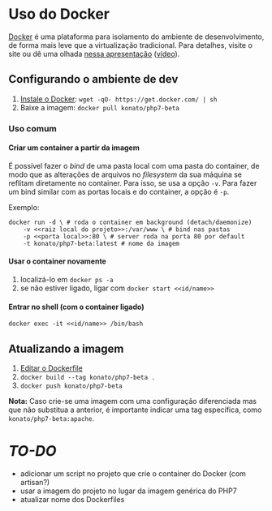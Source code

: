 Uso do Docker
=============

[Docker] é uma plataforma para isolamento do ambiente de desenvolvimento, de forma mais leve que a virtualização tradicional. Para detalhes, visite o site ou dê uma olhada [nessa apresentação][slides] ([vídeo][europython]).

Configurando o ambiente de dev
------------------------------

1. [Instale o Docker][install]: `wget -qO- https://get.docker.com/ | sh`
2. Baixe a imagem: `docker pull konato/php7-beta`

### Uso comum

#### Criar um container a partir da imagem
É possível fazer o *bind* de uma pasta local com uma pasta do container, de modo que as alterações de arquivos no *filesystem* da sua máquina se reflitam diretamente no container. Para isso, se usa a opção `-v`. Para fazer um bind similar com as portas locais e do container, a opção é `-p`.

Exemplo:

    docker run -d \ # roda o container em background (detach/daemonize)
        -v <<raiz local do projeto>>:/var/www \ # bind nas pastas
        -p <<porta local>>:80 \ # server roda na porta 80 por default
        -t konato/php7-beta:latest # nome da imagem

#### Usar o container novamente
1. localizá-lo em `docker ps -a`
2. se não estiver ligado, ligar com `docker start <<id/name>>`

#### Entrar no shell (com o container ligado)
`docker exec -it <<id/name>> /bin/bash`

Atualizando a imagem
--------------------
1. [Editar o Dockerfile][dockerfile]
2. `docker build --tag konato/php7-beta .`
3. `docker push konato/php7-beta`

**Nota:** Caso crie-se uma imagem com uma configuração diferenciada mas que não substitua a anterior, é importante indicar uma tag específica, como `konato/php7-beta:apache`.


*TO-DO*
=======
- adicionar um script no projeto que crie o container do Docker (com artisan?)
- usar a imagem do projeto no lugar da imagem genérica do PHP7
- atualizar nome dos Dockerfiles



[docker]: http://www.docker.com
[slides]: https://denibertovic.com/talks/supercharge-development-env-using-docker
[europython]: https://youtu.be/-l9xH1X_rvg
[install]: http://docs.docker.com/linux/step_one/
[dockerfile]: https://docs.docker.com/reference/builder/
